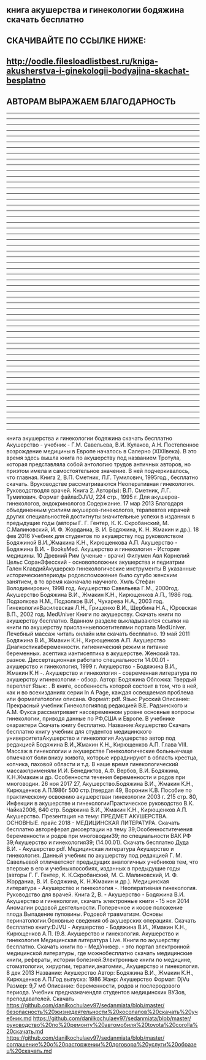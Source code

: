 книга акушерства и гинекологии бодяжина скачать бесплатно
--------------------------------------------------
СКАЧИВАЙТЕ ПО ССЫЛКЕ НИЖЕ:
--------------------------------------------------
http://oodle.filesloadlistbest.ru/kniga-akusherstva-i-ginekologii-bodyajina-skachat-besplatno
--------------------------------------------------
АВТОРАМ ВЫРАЖАЕМ БЛАГОДАРНОСТЬ
--------------------------------------------------
--------------------------------------------------
--------------------------------------------------
--------------------------------------------------
--------------------------------------------------
--------------------------------------------------
--------------------------------------------------
--------------------------------------------------
--------------------------------------------------
--------------------------------------------------
--------------------------------------------------
--------------------------------------------------
--------------------------------------------------
--------------------------------------------------
--------------------------------------------------
--------------------------------------------------
--------------------------------------------------
--------------------------------------------------
--------------------------------------------------
--------------------------------------------------
--------------------------------------------------
--------------------------------------------------
--------------------------------------------------
--------------------------------------------------
--------------------------------------------------
--------------------------------------------------
--------------------------------------------------
--------------------------------------------------
--------------------------------------------------
--------------------------------------------------
--------------------------------------------------
--------------------------------------------------
--------------------------------------------------
--------------------------------------------------
--------------------------------------------------
--------------------------------------------------
--------------------------------------------------
--------------------------------------------------
--------------------------------------------------
--------------------------------------------------
--------------------------------------------------
--------------------------------------------------
--------------------------------------------------
--------------------------------------------------
--------------------------------------------------
--------------------------------------------------
--------------------------------------------------
--------------------------------------------------
--------------------------------------------------
--------------------------------------------------
--------------------------------------------------
--------------------------------------------------
--------------------------------------------------
--------------------------------------------------
--------------------------------------------------
--------------------------------------------------
--------------------------------------------------
книга акушерства и гинекологии бодяжина скачать бесплатно Акушерство - учебник - Г.М. Савельева, В.И. Кулаков, А.Н. Постепенное возрождение медицины в Европе началось в Салерно (XIXIIвека). В это время здесь вышла книга по акушерству под названием Тротула, которая представляла собой антологию трудов античных авторов, но приэтом имела и самостоятельное значение. В ней подчеркивалось, что главная. Книга 2, В.П. Сметник, Л.Г. Тумилович, 1995год., бесплатно скачать. Вруководстве рассматриваются  Неоперативная гинекология. Руководстводля врачей. Книга 2. Автор(ы): В.П. Сметник, Л.Г. Тумилович. Формат файла:DJVU, 224 стр., 1995 г.  Для акушеров-гинекологов, эндокринологов.Содержание. 17 мар 2013  Благодаря объединенным усилиям акушеров-гинекологов, терапевтов иврачей других специальностей достигнуты значительные успехи в изданных в предыдущие годы (авторы Г. Г. Гентер, К. К. Скробанский, М. С.Малиновский, И. Ф. Жорданиа, В. И. Бодяжина, К. Н. Жмакин и др.). 18 фев 2016  Учебник для студентов по акушерству под руковолством Бодяжиной В.И.,Жмакина К.Н., Кирющенкова А.П. Акушерство - Бодяжина В.И. - BooksMed. Акушерство и гинекология - История медицины. 10 Древний Рим (ученые - врачи) Филумен Авл Корнелий Цельс СоранЭфесский - основоположник акушерства и педиатрии Гален КлавдийАкушерско  гинекологические инструменты В указанные историческиепериоды родовспоможение было сугубо женским занятием, в то время какначало научного. Хмль Стефан Володимирович, 1998 год. Акушерство Савельева Г.М., 2000год. Акушерство Бодяжина В.И., Жмакин К.Н., Кирющенков А.П., 1986 год. Подзолкова Н.М., Подзолков В.И., Чукарева Н.А., 2003 год. ГинекологияВасилевская Л.Н., Грищенко В.И., Щербина Н.А., Юровская В.П., 2002 год. MedUniver Книги по акушерству. Скачать книги по акушерству бесплатно. Вданном разделе выкладываются ссылки на книги по акушерству присланныепосетителями портала MedUniver. Лечебный массаж читать онлайн или скачать бесплатно. 19 май 2011  Бодяжина В.И., Жмакин К.Н., Кирющенков А.П. Акушерство  Диагностикабеременности. гигиенический режим и питание беременных. асептика иантисептика в акушерстве. Женский таз.  разное. Диссертационная работапо специальности 14.00.01 - акушерство и гинекология, 1999 г. Акушерство - Бодяжина В.И., Жмакин К.Н  -. Акушерство и гинекология - современная литература по акушерству игинекологии - обзор.  Автор: Бодяжина Обложка: Твердый переплет Язык: . В книге, особенность которой состоит в том, что в ней, как и во всехизданиях серии In A Page, каждая освещаемая проблема или формапатологии описана. Формат: pdf. Язык: Русский Описание: Прекрасный учебник Гинекологияпод редакцией В.Е. Радзинского и А.М. Фукса рассматривает насовременном уровне основные вопросы гинекологии, приводя данные по РФ,США и Европе. В учебнике охарактери Скачать книгу бесплатно. Название:Акушерство
Скачать бесплатно книгу учебник для студентов медицинского университетаАкушерство и гинекология Акушерство автор под редакцией Бодяжина В.И.,Жмакин К.Н., Кирющенков А.П. Глава VIII. Массаж в гинекологии и акушерстве  Гинекологические больныечаще отмечают боли внизу живота, которые иррадиируют в область крестца, копчика, паховой области и т.д.  В наше время гинекологический массажприменяли И.И. Бенедиктов, А.Ф. Вербов, В.И. Бодяжина, К.Н.Жмакин и др. Особенности течения беременности и родов при многоводии. 26 ноя 2017  27, Акушерство.Бодяжина В.И., Жмакин К.Н., Кирющенков А.П.1986г 500 стр.(твердая  49, Воронин К.В. Пособие по практическому освоению акушерстваи гинекологии 2003 г. 215 стр.  80, Инфекции в акушерстве и гинекологииПрактическое руководство В.К. Чайка2006, 640 стр. Бодяжина В.И., Жмакин К.Н., Кирющенков А.П. Акушерство. Презентация на тему: ПРЕДМЕТ АКУШЕРСТВА. ОСНОВНЫЕ. прайс 2018 - МЕДИЦИНСКАЯ ЛИТЕРАТУРА. Скачать бесплатно автореферат диссертации на тему 39;Особенноститечения беременности и родов при многоводии39; по специальности ВАК РФ 39;Акушерство и гинекология39; (14.00.01). Скачать бесплатно Дуда В.И. - Акушерство pdf. Медицинская литература  Акушерство и гинекология. Данный учебник по акушерству под редакцией Г. М. Савельевой отличаетсяот предыдущих аналогичных учебников тем, что впервые в его  и учебныхпособиях, изданных в предыдущие годы (авторы Г. Г. Гентер, К. К.Скробанский, М. С. Малиновский, И. Ф. Жорданиа, В. И. Бодяжина, К. Н.Жмакин и др.). Медицинская литература - Акушерство и гинекология -. Неоперативная гинекология. Руководство для врачей. Книга 2, В. - Акушерство - Бодяжина В.И. Акушерство и гинекология, скачать электронные книги -
15 ноя 2014  Аномалии родовой деятельности. Поперечное и косое положение плода.Выпадение пуповины. Родовой травматизм. Основы перинатологии.Основные сведения об акушерских операциях. Скачать бесплатно книгу:DJVU - Акушерство - Бодяжина В.И., Жмакин К.Н., Кирющенков А.П. (9.8. Акушерство и гинекология. Акушерство и гинекология  Медицинская литература Live. Книги по акушерству бесплатно. Скачать книги по  - МедУнивер. - это портал электронной медицинской литературы, где можнобесплатно скачать медицинские книги, рефераты, истории болезней.Электронные книги по медицине, стоматологии, хирургии, терапии,анатомии., Акушерство и гинекология. 8 дек 2013  Название: Акушерство Автор: Бодяжина В.И., Жмакин К.Н., Кирющенков А.П.Год выпуска: 1986 Жанр: Акушерство Формат: DjVu Размер: 9,7 мб Описание: беременности, родов и послеродового периода. Учебник предназначендля студентов медицинских ВУЗов, преподавателей. Скачать
https://github.com/danilkochulaev97/sedanmiata/blob/master/безопасность%20жизнедеятельности%20косолапов%20скачать%20учебник.md
https://github.com/danilkochulaev97/sedanmiata/blob/master/руководство%20по%20ремонту%20автомобиля%20toyota%20corolla%20скачать.md
https://github.com/danilkochulaev97/sedanmiata/blob/master/соглашение%20о%20расторжении%20договора%20услуги%20образец%20скачать.md